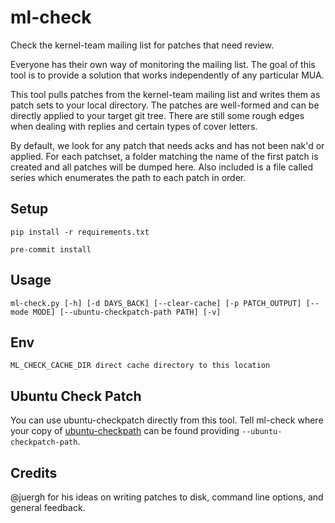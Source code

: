 # ml-check

Check the kernel-team mailing list for patches that need review.

Everyone has their own way of monitoring the mailing list. The goal of this tool 
is to provide a solution that works independently of any particular MUA. 

This tool pulls patches from the kernel-team mailing list and writes them as patch sets
to your local directory. The patches are well-formed and can be directly applied to your 
target git tree. There are still some rough edges when dealing with replies and certain 
types of cover letters.

By default, we look for any patch that needs acks and has not been nak'd or applied. 
For each patchset, a folder matching the name of the first patch is created and all 
patches will be dumped here. Also included is a file called series which enumerates 
the path to each patch in order.

## Setup

    pip install -r requirements.txt

    pre-commit install

## Usage

    ml-check.py [-h] [-d DAYS_BACK] [--clear-cache] [-p PATCH_OUTPUT] [--mode MODE] [--ubuntu-checkpatch-path PATH] [-v]

## Env

    ML_CHECK_CACHE_DIR direct cache directory to this location

## Ubuntu Check Patch

You can use ubuntu-checkpatch directly from this tool. Tell ml-check where your copy of
[ubuntu-checkpath](https://github.com/juergh/tools/blob/master/ubuntu-checkpatch) can be 
found providing `--ubuntu-checkpatch-path`.

## Credits

@juergh for his ideas on writing patches to disk, command line options, and general feedback.
